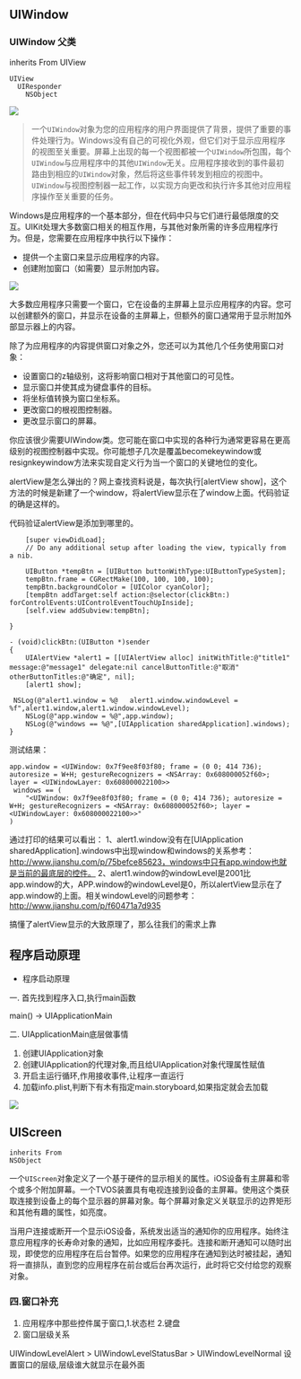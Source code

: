 ##  UIWindow

### UIWindow 父类

inherits From UIView

```objc
UIView
  UIResponder
    NSObject
```

![](https://pic-mike.oss-cn-hongkong.aliyuncs.com/Blog/20190202131147.png)


>一个`UIWindow`对象为您的应用程序的用户界面提供了背景，提供了重要的事件处理行为。Windows没有自己的可视化外观，但它们对于显示应用程序的视图至关重要。屏幕上出现的每一个视图都被一个`UIWindow`所包围，每个`UIWindow`与应用程序中的其他`UIWindow`无关。应用程序接收到的事件最初路由到相应的`UIWindow`对象，然后将这些事件转发到相应的视图中。`UIWindow`与视图控制器一起工作，以实现方向更改和执行许多其他对应用程序操作至关重要的任务。

Windows是应用程序的一个基本部分，但在代码中只与它们进行最低限度的交互。UIKit处理大多数窗口相关的相互作用，与其他对象所需的许多应用程序行为。但是，您需要在应用程序中执行以下操作：

* 提供一个主窗口来显示应用程序的内容。
* 创建附加窗口（如需要）显示附加内容。

![](https://pic-mike.oss-cn-hongkong.aliyuncs.com/Blog/20190202131704.png)

大多数应用程序只需要一个窗口，它在设备的主屏幕上显示应用程序的内容。您可以创建额外的窗口，并显示在设备的主屏幕上，但额外的窗口通常用于显示附加外部显示器上的内容。

除了为应用程序的内容提供窗口对象之外，您还可以为其他几个任务使用窗口对象：

* 设置窗口的z轴级别，这将影响窗口相对于其他窗口的可见性。
* 显示窗口并使其成为键盘事件的目标。
* 将坐标值转换为窗口坐标系。
* 更改窗口的根视图控制器。
* 更改显示窗口的屏幕。

你应该很少需要UIWindow类。您可能在窗口中实现的各种行为通常更容易在更高级别的视图控制器中实现。你可能想子几次是覆盖becomekeywindow或resignkeywindow方法来实现自定义行为当一个窗口的关键地位的变化。


alertView是怎么弹出的？网上查找资料说是，每次执行[alertView show]，这个方法的时候是新建了一个window，将alertView显示在了window上面。代码验证的确是这样的。

代码验证alertView是添加到哪里的。


```- (void)viewDidLoad {
    [super viewDidLoad];
    // Do any additional setup after loading the view, typically from a nib.

    UIButton *tempBtn = [UIButton buttonWithType:UIButtonTypeSystem];
    tempBtn.frame = CGRectMake(100, 100, 100, 100);
    tempBtn.backgroundColor = [UIColor cyanColor];
    [tempBtn addTarget:self action:@selector(clickBtn:) forControlEvents:UIControlEventTouchUpInside];
    [self.view addSubview:tempBtn];

}

- (void)clickBtn:(UIButton *)sender
{
    UIAlertView *alert1 = [[UIAlertView alloc] initWithTitle:@"title1" message:@"message1" delegate:nil cancelButtonTitle:@"取消" otherButtonTitles:@"确定", nil];
    [alert1 show];

 NSLog(@"alert1.window = %@   alert1.window.windowLevel = %f",alert1.window,alert1.window.windowLevel);
    NSLog(@"app.window = %@",app.window);
    NSLog(@"windows == %@",[UIApplication sharedApplication].windows);
}

```

测试结果：

```alert1.window = <_UIAlertControllerShimPresenterWindow: 0x7f9ee8c07940; frame = (0 0; 414 736); opaque = NO; gestureRecognizers = <NSArray: 0x618000056aa0>; layer = <UIWindowLayer: 0x6180000240a0>>   alert1.window.windowLevel = 2001.000000
app.window = <UIWindow: 0x7f9ee8f03f80; frame = (0 0; 414 736); autoresize = W+H; gestureRecognizers = <NSArray: 0x608000052f60>; layer = <UIWindowLayer: 0x608000022100>>
 windows == (
    "<UIWindow: 0x7f9ee8f03f80; frame = (0 0; 414 736); autoresize = W+H; gestureRecognizers = <NSArray: 0x608000052f60>; layer = <UIWindowLayer: 0x608000022100>>"
)
```
通过打印的结果可以看出：
1、alert1.window没有在[UIApplication sharedApplication].windows中出现window和windows的关系参考：http://www.jianshu.com/p/75befce85623，windows中只有app.window也就是当前的最底层的控件。
2、alert1.window的windowLevel是2001比app.window的大，APP.window的windowLevel是0，所以alertView显示在了app.window的上面。相关windowLevel的问题参考：http://www.jianshu.com/p/f60471a7d935

搞懂了alertView显示的大致原理了，那么往我们的需求上靠

## 程序启动原理


- 程序启动原理

一. 首先找到程序入口,执行main函数


main() -> UIApplicationMain


二. UIApplicationMain底层做事情


1. 创建UIApplication对象
2. 创建UIApplication的代理对象,而且给UIApplication对象代理属性赋值
3. 开启主运行循环,作用接收事件,让程序一直运行
4. 加载info.plist,判断下有木有指定main.storyboard,如果指定就会去加载

![](https://pic-mike.oss-cn-hongkong.aliyuncs.com/Blog/20190202131704.png)


## UIScreen

```
inherits From
NSObject
```

一个`UIScreen`对象定义了一个基于硬件的显示相关的属性。iOS设备有主屏幕和零个或多个附加屏幕。一个TVOS装置具有电视连接到设备的主屏幕。使用这个类获取连接到设备上的每个显示器的屏幕对象。每个屏幕对象定义关联显示的边界矩形和其他有趣的属性，如亮度。

当用户连接或断开一个显示iOS设备，系统发出适当的通知你的应用程序。始终注意应用程序的长寿命对象的通知，比如应用程序委托。连接和断开通知可以随时出现，即使您的应用程序在后台暂停。如果您的应用程序在通知到达时被挂起，通知将一直排队，直到您的应用程序在前台或后台再次运行，此时将它交付给您的观察对象。



### 四.窗口补充


1. 应用程序中那些控件属于窗口,1.状态栏 2.键盘
2. 窗口层级关系

UIWindowLevelAlert > UIWindowLevelStatusBar > UIWindowLevelNormal
设置窗口的层级,层级谁大就显示在最外面



